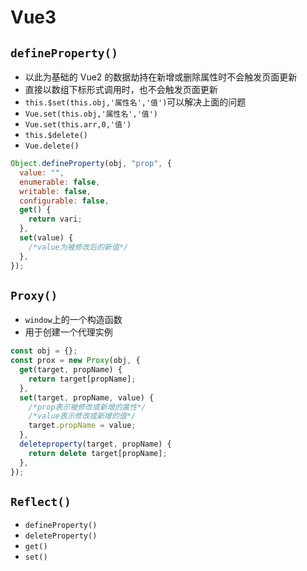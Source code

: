 # Vue3

## `defineProperty()`

- 以此为基础的 Vue2 的数据劫持在新增或删除属性时不会触发页面更新
- 直接以数组下标形式调用时，也不会触发页面更新
- `this.$set(this.obj,'属性名','值')`可以解决上面的问题
- `Vue.set(this.obj,'属性名','值')`
- `Vue.set(this.arr,0,'值')`
- `this.$delete()`
- `Vue.delete()`

```js
Object.defineProperty(obj, "prop", {
  value: "",
  enumerable: false,
  writable: false,
  configurable: false,
  get() {
    return vari;
  },
  set(value) {
    /*value为被修改后的新值*/
  },
});
```

## `Proxy()`

- `window`上的一个构造函数
- 用于创建一个代理实例

```js
const obj = {};
const prox = new Proxy(obj, {
  get(target, propName) {
    return target[propName];
  },
  set(target, propName, value) {
    /*prop表示被修改或新增的属性*/
    /*value表示修改或新增的值*/
    target.propName = value;
  },
  deleteproperty(target, propName) {
    return delete target[propName];
  },
});
```

## `Reflect()`

- `defineProperty()`
- `deleteProperty()`
- `get()`
- `set()`
